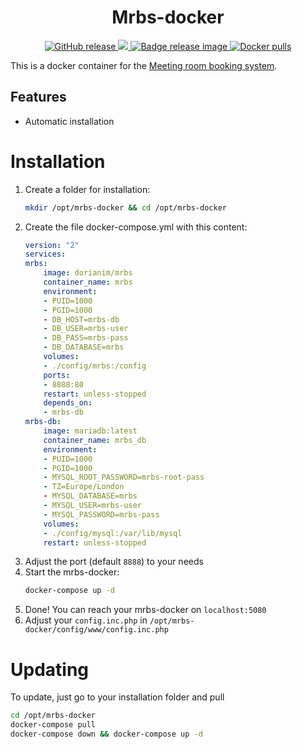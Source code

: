 <h1 align="center">
    Mrbs-docker
</h1>

<p align="center">
    <a href="https://github.com/dorianim/mrbs-docker/releases/latest">
        <img src="https://img.shields.io/github/v/release/dorianim/mrbs-docker?logo=github&logoColor=white" alt="GitHub release"/>
    </a>
    <a href="https://www.gnu.org/licenses/agpl-3.0">
        <img src="https://img.shields.io/badge/License-AGPL%20v3-blue.svg" />
    </a>
    <a href="https://github.com/dorianim/mrbs-docker/actions/workflows/release.yml">
        <img src="https://github.com/dorianim/mrbs-docker/actions/workflows/release.yml/badge.svg" alt="Badge release image" />
    </a>
    <a href="https://hub.docker.com/r/dorianim/mrbs-docker">
        <img src="https://img.shields.io/docker/pulls/dorianim/mrbs-docker.svg" alt="Docker pulls" />
    </a>
</p>

This is a docker container for the [Meeting room booking system](https://github.com/meeting-room-booking-system/mrbs-code).

## Features
- Automatic installation

# Installation
1. Create a folder for installation:
    ```bash
    mkdir /opt/mrbs-docker && cd /opt/mrbs-docker
    ```
2. Create the file docker-compose.yml with this content:
    ```yaml
    version: "2"
    services:
    mrbs:
        image: dorianim/mrbs
        container_name: mrbs
        environment:
        - PUID=1000
        - PGID=1000
        - DB_HOST=mrbs-db
        - DB_USER=mrbs-user
        - DB_PASS=mrbs-pass
        - DB_DATABASE=mrbs
        volumes:
        - ./config/mrbs:/config
        ports:
        - 8888:80
        restart: unless-stopped
        depends_on:
        - mrbs-db
    mrbs-db:
        image: mariadb:latest
        container_name: mrbs_db
        environment:
        - PUID=1000
        - PGID=1000
        - MYSQL_ROOT_PASSWORD=mrbs-root-pass
        - TZ=Europe/London
        - MYSQL_DATABASE=mrbs
        - MYSQL_USER=mrbs-user
        - MYSQL_PASSWORD=mrbs-pass
        volumes:
        - ./config/mysql:/var/lib/mysql
        restart: unless-stopped
    ```
1. Adjust the port (default `8888`) to your needs
2. Start the mrbs-docker:
    ```bash
    docker-compose up -d
    ```
3. Done! You can reach your mrbs-docker on `localhost:5080`
4. Adjust your `config.inc.php` in `/opt/mrbs-docker/config/www/config.inc.php`

# Updating
To update, just go to your installation folder and pull  
```bash
cd /opt/mrbs-docker
docker-compose pull
docker-compose down && docker-compose up -d
```